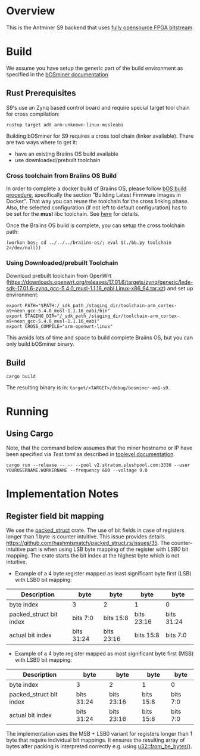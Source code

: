 # Overview

This is the Antminer S9 backend that uses [fully opensource FPGA bitstream](../../hw/zynq-io-am1-s9/README.md).

# Build

We assume you have setup the generic part of the build environment as specified in the [bOSminer documentation](../README.md)


## Rust Prerequisites

S9's use an Zynq based control board and require special target tool chain for cross compilation:

```
rustup target add arm-unknown-linux-musleabi
```

Building bOSminer for S9 requires a cross tool chain (linker available). There are two ways where to get it:

- have an existing Braiins OS build available
- use downloaded/prebuilt toolchain

### Cross toolchain from Braiins OS Build 

In order to complete a docker build of Braiins OS, please follow [bOS build procedure](../../../braiins-os/README.md), specifically the section "Building Latest Firmware Images in Docker". That way you can reuse the toolchain for the cross linking phase. Also, the selected configuration (if not left to default configuration) has to be set for the **musl** libc toolchain. See [here](https://github.com/japaric/rust-cross) for details.


Once the Braiins OS build is complete, you can setup the cross toolchain path:

```
(workon bos; cd ../../../braiins-os/; eval $(./bb.py toolchain 2>/dev/null))
```

### Using Downloaded/prebuilt Toolchain

Download prebuilt toolchain from OpenWrt (https://downloads.openwrt.org/releases/17.01.6/targets/zynq/generic/lede-sdk-17.01.6-zynq_gcc-5.4.0_musl-1.1.16_eabi.Linux-x86_64.tar.xz) and set up environment:

```shell
export PATH="$PATH:/_sdk_path_/staging_dir/toolchain-arm_cortex-a9+neon_gcc-5.4.0_musl-1.1.16_eabi/bin"
export STAGING_DIR="/_sdk_path_/staging_dir/toolchain-arm_cortex-a9+neon_gcc-5.4.0_musl-1.1.16_eabi"
export CROSS_COMPILE="arm-openwrt-linux"
```

This avoids lots of time and space to build complete Braiins OS, but you can only build bOSminer binary.


## Build

```shell
cargo build
```
The resulting binary is in: ```target/<TARGET>/debug/bosminer-am1-s9```.


# Running

## Using Cargo

Note, that the command below assumes that the miner hostname or IP have been specified via *Test.toml* as described in [toplevel documentation](../README.md).

```shell
cargo run --release -- -- --pool v2.stratum.slushpool.com:3336 --user YOURUSERNAME.WORKERNAME --frequency 600 --voltage 9.0
````

# Implementation Notes

## Register field bit mapping

We use the [packed_struct](https://github.com/hashmismatch/packed_struct.rs) crate. The use of bit fields in case of registers longer than 1 byte is counter intuitive. This issue provides details https://github.com/hashmismatch/packed_struct.rs/issues/35. The counter-intuitive part is when using LSB byte mapping of the register with *LSB0* bit mapping. The crate starts the bit index at the highest byte which is not intuitive.

- Example of a 4 byte register mapped as least significant byte first (LSB) with LSB0 bit mapping:

| Description | byte | byte | byte | byte |
|--- | --- | --- | --- | --- |
| byte index | 3 | 2 | 1 | 0 |
|packed_struct bit index | bits 7:0 | bits 15:8 | bits 23:16 | bits 31:24 |
|actual bit index | bits 31:24 | bits 23:16 | bits 15:8 | bits 7:0 |

- Example of a 4 byte register mapped as most significant byte first (MSB) with LSB0 bit mapping:

| Description | byte | byte | byte | byte |
|--- | --- | --- | --- | --- |
| byte index | 3 | 2 | 1 | 0 |
|packed_struct bit index | bits 31:24 | bits 23:16 | bits 15:8 | bits 7:0 |
|actual bit index | bits 31:24 | bits 23:16 | bits 15:8 | bits 7:0 |

The implementation uses the MSB + LSB0 variant for registers longer than 1 byte that require individual bit mappings. It ensures the resulting array of bytes after packing is interpreted correctly e.g. using [u32::from_be_bytes()](https://doc.rust-lang.org/stable/std/primitive.u32.html#method.from_be_bytes).

